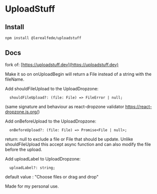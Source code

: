 # UploadStuff

## Install

`npm install @lerealfede/uploadstuff`

## Docs

fork of:
[https://uploadstuff.dev](https://uploadstuff.dev)

Make it so on onUploadBegin will return a File instead of a string with the fileName.

Add shouldFileUpload to the UploadDropzone:
```
  shouldFileUpload?: (file: File) => FileError | null;
```
(same signature and behaviour as react-dropzone validator https://react-dropzone.js.org/)

Add onBeforeUpload to the UploadDropzone:
```
  onBeforeUpload?: (file: File) => Promise<File | null>;
```
return: null to exclude a file or File that should be update.
Unlike shouldFileUpload this accept async function and can also modify the file before the upload.

Add uploadLabel to UploadDropzone:
```
  uploadLabel?: string;
```
default value : "Choose files or drag and drop"

Made for my personal use.